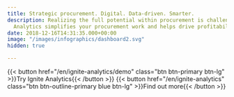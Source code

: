 ```yaml
---
title: Strategic procurement. Digital. Data-driven. Smarter.
description: Realizing the full potential within procurement is challenging. Ignite
  Analytics simplifies your procurement work and helps drive profitability!
date: 2018-12-16T14:31:35.000+00:00
image: "/images/infographics/dashboard2.svg"
hidden: true

---
```

{{< button href="/en/ignite-analytics/demo" class="btn btn-primary btn-lg" >}}Try Ignite Analytics{{< /button >}} {{< button href="/en/ignite-analytics" class="btn btn-outline-primary blue btn-lg" >}}Find out more{{< /button >}}